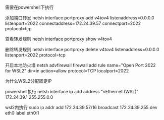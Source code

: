 
需要在powershell下执行

添加端口转发
netsh interface portproxy add v4tov4 listenaddress=0.0.0.0 listenport=2022 connectaddress=172.24.39.57 connectport=2022  protocol=tcp

查看转发规则
netsh interface portproxy show v4tov4

删除转发规则
netsh interface portproxy delete v4tov4  listenaddress=0.0.0.0 listenport=2022 protocol=tcp

开启本地防火墙
netsh advfirewall firewall add rule name="Open Port 2022 for WSL2" dir=in action=allow protocol=TCP localport=2022


为什么WSL2分配固定IP

powershell执行
netsh interface ip add address "vEthernet (WSL)" 172.24.39.1 255.255.0.0

wsl2内执行
sudo ip addr add 172.24.39.57/16 broadcast 172.24.39.255 dev eth0 label eth0:1
